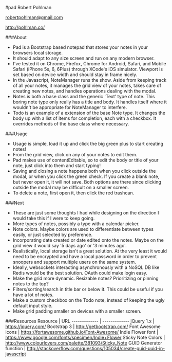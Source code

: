 #pad
Robert Pohlman

robertpohlman@gmail.com

http://pohlman.co/



###About
* Pad is a Bootstrap based notepad that stores your notes in your browsers local storage.
* It should adapt to any size screen and run on any modern browser.
* I've tested it on Chrome, Firefox, Chrome for Android, Safari, and Mobile Safari (iPhone 5s, 6, 6Plus) through XCode's iOS simulator. Viewport is set based on device width and should stay in frame nicely.
* In the Javascript, NoteManager runs the show. Aside from keeping track of all your notes, it manages the grid view of your notes, takes care of creating new notes, and handles operations dealing with the modal.
* Notes is both a base class and the generic 'Text' type of note. This boring note type only really has a title and body. It handles itself where it wouldn't be appropriate for NoteManager to interfere.
* Todo is an example of a extension of the base Note type. It changes the body up with a list of items for completion, each with a checkbox. It overrides methods of the base class where necessary.



###Usage
* Usage is simple, load it up and click the big green plus to start creating notes!
* From the grid view, click on any of your notes to edit them.
* Pad makes use of contentEditable, so to edit the body or title of your note, just click into them and start typing!
* Saving and closing a note happens both when you click outside the modal, or when you click the green check. If you create a blank note, but never open it, it will not save. Both options are there since clicking outside the modal may be difficult on a smaller screen.
* To delete a note, first open it, then click the red trashcan.


###Next
* These are just some thoughts I had while designing on the direction I would take this if I were to keep going.
* More types of notes, possibly a type with a calendar picker.
* Note colors. Maybe colors are used to differentiate between types easily, or just selected by preference.
* Incorporating date created or date edited onto the notes. Maybe on the grid view it would say '5 days ago' or '3 minutes ago'.
* Realistically, local storage isn't a great solution. At the very least it would need to be encrypted and have a local password in order to prevent snoopers and support multiple users on the same system.
* Ideally, websockets interacting asynchronously with a NoSQL DB like Redis would be the best solution. OAuth could make login easy.
* Make the grid more dynamic. Resizable notes? Prioritizing or pinning notes to the top?
* Filters/sorting/search in title bar or below it. This could be useful if you have a lot of notes.
* Make a custom checkbox on the Todo note, instead of keeping the ugly default input style.
* Make grid padding smaller on devices with a smaller screen.

###Resources
Resource | URL
------------- | -------------
jQuery 1.x | https://jquery.com/
Bootstrap 3  | http://getbootstrap.com/
Font Awesome icons | https://fortawesome.github.io/Font-Awesome/
Indie Flower font | https://www.google.com/fonts/specimen/Indie+Flower
Sticky Note Colors | http://www.colourlovers.com/palette/381093/Sticky_Note
GUID Generator function | http://stackoverflow.com/questions/105034/create-guid-uuid-in-javascript

